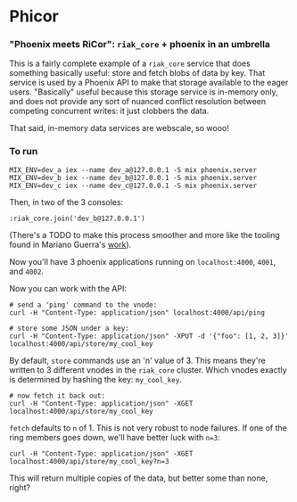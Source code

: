 # Phicor
### "Phoenix meets RiCor": `riak_core` + phoenix in an umbrella

This is a fairly complete example of a `riak_core` service that does something
basically useful: store and fetch blobs of data by key. That service is used by
a Phoenix API to make that storage available to the eager users. "Basically"
useful because this storage service is in-memory only, and does not provide any
sort of nuanced conflict resolution between competing concurrent writes: it
just clobbers the data.

That said, in-memory data services are webscale, so wooo!

### To run

    MIX_ENV=dev_a iex --name dev_a@127.0.0.1 -S mix phoenix.server
    MIX_ENV=dev_b iex --name dev_b@127.0.0.1 -S mix phoenix.server
    MIX_ENV=dev_c iex --name dev_c@127.0.0.1 -S mix phoenix.server

Then, in two of the 3 consoles:

    :riak_core.join('dev_b@127.0.0.1')

(There's a TODO to make this process smoother and more like the tooling found
in Mariano Guerra's
[work](https://github.com/marianoguerra/rebar3_template_riak_core)).

Now you'll have 3 phoenix applications running on `localhost:4000`, `4001`, and
`4002`.

Now you can work with the API:

    # send a 'ping' command to the vnode:
    curl -H "Content-Type: application/json" localhost:4000/api/ping

    # store some JSON under a key:
    curl -H "Content-Type: application/json" -XPUT -d '{"foo": [1, 2, 3]}' localhost:4000/api/store/my_cool_key

By default, `store` commands use an 'n' value of 3. This means they're written
to 3 different vnodes in the `riak_core` cluster. Which vnodes exactly is
determined by hashing the key: `my_cool_key`.

    # now fetch it back out:
    curl -H "Content-Type: application/json" -XGET localhost:4000/api/store/my_cool_key

`fetch` defaults to `n` of 1. This is not very robust to node failures.  If
one of the ring members goes down, we'll have better luck with `n=3`:

    curl -H "Content-Type: application/json" -XGET localhost:4000/api/store/my_cool_key?n=3

This will return multiple copies of the data, but better some than none, right?
